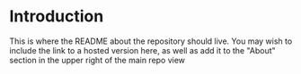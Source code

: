 # Introduction

This is where the README about the repository should live. You may wish to include the link to a hosted version here, as well as add it to the "About" section in the upper right of the main repo view